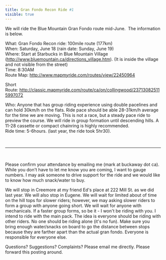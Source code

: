 ---title: Gran Fondo Recon Ride #1visible: true---We will ride the Blue Mountain Gran Fondo route mid-June.&nbsp; The information is below.  
  
What: Gran Fondo Recon ride: 100mile route (177km)  
When: Saturday, June 18 (rain date: Sunday, June 19)  
Where: Start at Starbucks in Blue Mountain Village (<a href="http://www.bluemountain.ca/directions_village.htm" target="_blank">http://www.bluemountain.ca/directions_village.htm</a>). (It is inside the village and not visible from the street)  
Time: 8:30AM  
Route Map: <a href="http://www.mapmyride.com/routes/view/22450964" target="_blank">http://www.mapmyride.com/routes/view/22450964</a>

<a href="http://www.mapmyride.com/routes/view/22450964" target="_blank"></a>Short Route:&nbsp;<http://classic.mapmyride.com/route/ca/on/collingwood/237130825115997072>

Who: Anyone that has group riding experience using double pacelines and can hold 30km/h on the flats. Ride pace should be able 28-31km/h average for the time we are moving. This is not a race, but a steady pace ride to preview the course. We will ride in group formation until descending hills. A 11-28 cassette or compact chainring is highly recommended.  
Ride time: 5-6hours. (last year, the ride took 5hr30).

 

<hr id="system-readmore" />

 

Please confirm your attendance by emailing me (mark at buckaway dot ca). While you don't have to let me know you are coming, I want to gauge numbers. I may ask someone to drive support for the ride and we would like to know how much snack/water to buy.

We will stop in Creemore at my friend Ed's place at 222 Mill St. as we did last year. We will also stop in Eugene. We will wait for limited about of time on the hill tops for slower riders; however, we may asking slower riders to form a group with anyone going short. We will wait for anyone with mechanicals. If a faster group forms, so be it - I won't be riding with you. I intend to ride with the main pack. The idea is everyone should be riding with other riders. No one should be riding alone (it's no fun). Make sure you bring enough water/snacks on board to go the distance between stops because they are farther apart than the actual gran fondo. Everyone is responsible for everyone else.  
  
Questions? Suggestions? Complaints? Please email me directly. Please forward this posting around.